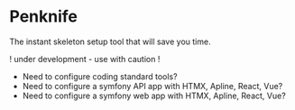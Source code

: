 # Penknife

The instant skeleton setup tool that will save you time.

! under development - use with caution !

- Need to configure coding standard tools?
- Need to configure a symfony API app with HTMX, Apline, React, Vue?
- Need to configure a symfony web app with HTMX, Apline, React, Vue?
